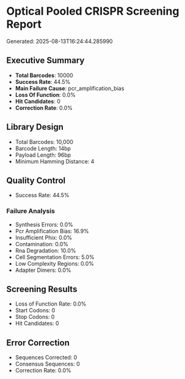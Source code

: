 # Optical Pooled CRISPR Screening Report
Generated: 2025-08-13T16:24:44.285990

## Executive Summary
- **Total Barcodes**: 10000
- **Success Rate**: 44.5%
- **Main Failure Cause**: pcr_amplification_bias
- **Loss Of Function**: 0.0%
- **Hit Candidates**: 0
- **Correction Rate**: 0.0%

## Library Design
- Total Barcodes: 10,000
- Barcode Length: 14bp
- Payload Length: 96bp
- Minimum Hamming Distance: 4

## Quality Control
- Success Rate: 44.5%

### Failure Analysis
- Synthesis Errors: 0.0%
- Pcr Amplification Bias: 16.9%
- Insufficient Phix: 0.0%
- Contamination: 0.0%
- Rna Degradation: 10.0%
- Cell Segmentation Errors: 5.0%
- Low Complexity Regions: 0.0%
- Adapter Dimers: 0.0%

## Screening Results
- Loss of Function Rate: 0.0%
- Start Codons: 0
- Stop Codons: 0
- Hit Candidates: 0

## Error Correction
- Sequences Corrected: 0
- Consensus Sequences: 0
- Correction Rate: 0.0%
